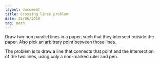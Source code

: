 ```yaml
---
layout: document
title: Crossing lines problem
date: 25/06/2018
tag: math
---
```


Draw two non parallel lines in a paper, such that they intersect outside the paper. Also pick an arbitrary point between those lines.

The problem is to draw a line that connects that point and the intersection of the two lines, using only a non-marked ruler and pen.